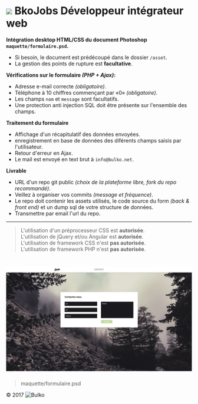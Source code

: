 # ![](asset/logoBulko.png) BkoJobs Développeur intégrateur web

**Intégration desktop HTML/CSS du document Photoshop `maquette/formulaire.psd`.**
* Si besoin, le document est prédécoupé dans le dossier `/asset`.
* La gestion des points de rupture est **facultative**.

**Vérifications sur le formulaire *(PHP + Ajax)*:**
* Adresse e-mail correcte *(obligatoire)*.
* Téléphone à 10 chiffres commençant par «0» *(obligatoire)*.
* Les champs `nom` et `message` sont facultatifs.
* Une protection anti injection SQL doit être présente sur l'ensemble des champs.

**Traitement du formulaire**
* Affichage d'un récapitulatif des données envoyées.
* enregistrement en base de données des diférents champs saisis par l'utilisateur.
* Retour d'erreur en Ajax.
* Le mail est envoyé en text brut à `info@bulko.net`.

**Livrable**
* URL d'un repo git public *(choix de la plateforme libre, fork du repo recommandé)*.
* Veillez à organiser vos commits *(message et fréquence)*.
* Le repo doit contenir les assets utilisés, le code source du form *(back & front end)* et un dump sql de votre structure de données.
* Transmettre par email l'url du repo. 

----

>	L'utilisation d'un préprocesseur CSS est **autorisée**.   
>	L'utilisation de jQuery et/ou Angular est **autorisée**.   
>	L'utilisation de framework CSS n'est **pas autorisée**.   
>	L'utilisation de framework PHP  n'est **pas autorisée**.   

# ![](maquette/formulaire.jpg)
>	maquette/formulaire.psd

© 2017 ![Bulko](asset/logoBulko.png) 